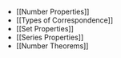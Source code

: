 - [[Number Properties]]
- [[Types of Correspondence]]
- [[Set Properties]]
- [[Series Properties]]
- [[Number Theorems]]